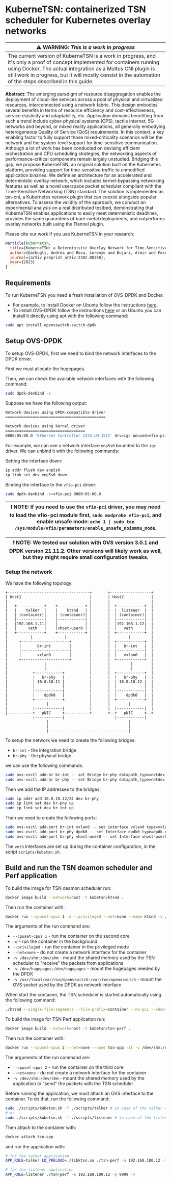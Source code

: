 # KuberneTSN: containerized TSN scheduler for Kubernetes overlay networks 

| :warning: WARNING: _This is a work in progress_                                                                                                                                                                                                                                                        |
| ------------------------------------------------------------------------------------------------------------------------------------------------------------------------------------------------------------------------------------------------------------------------------------------------------ |
| The current version of KuberneTSN is a work in progress, and it's only a proof of concept implemented for containers running using Docker. The actual integration as a Multus CNI plugin is still work in progress, but it will mostly consist in the automation of the steps described in this guide. |

**Abstract**: The emerging paradigm of resource disaggregation enables the deployment of cloud-like services across a pool of physical and virtualized resources, interconnected using a network fabric. This design embodies several benefits in terms of resource efficiency and cost-effectiveness, service elasticity and adaptability, etc. Application domains benefiting from such a trend include cyber-physical systems (CPS), tactile internet, 5G networks and beyond, or mixed reality applications, all generally embodying heterogeneous Quality of Service (QoS) requirements. In this context, a key enabling factor to fully support those mixed-criticality scenarios will be the network and the system-level support for time-sensitive communication. Although a lot of work has been conducted on devising efficient orchestration and CPU scheduling strategies, the networking aspects of performance-critical components remain largely unstudied. Bridging this gap, we propose KuberneTSN, an original solution built on the Kubernetes platform, providing support for time-sensitive traffic to unmodified application binaries. We define an architecture for an accelerated and deterministic overlay network, which includes kernel-bypassing networking features as well as a novel userspace packet scheduler compliant with the Time-Sensitive Networking (TSN) standard. The solution is implemented as tsn-cni, a Kubernetes network plugin that can coexist alongside popular alternatives. To assess the validity of the approach, we conduct an experimental analysis on a real distributed testbed, demonstrating that KuberneTSN enables applications to easily meet deterministic deadlines, provides the same guarantees of bare-metal deployments, and outperforms overlay networks built using the Flannel plugin.

Please cite our work if you use KuberneTSN in your research:

```bibtex
@article{kubernetsn,
  title={KuberneTSN: a Deterministic Overlay Network for Time-Sensitive Containerized Environments},
  author={Garbugli, Andrea and Rosa, Lorenzo and Bujari, Armir and Foschini, Luca},
  journal={arXiv preprint arXiv:2302.08398},
  year={2023}
}
```

## Requirements

To run KuberneTSN you need a fresh installation of OVS-DPDK and Docker.

- For example, to install Docker on Ubuntu follow the instructions [here](https://docs.docker.com/engine/install/ubuntu/).
- To install OVS-DPDK follow the instructions [here](https://docs.openvswitch.org/en/latest/intro/install/dpdk/) or on Ubuntu you can install it directly using apt with the following command:

```bash
sudo apt install openvswitch-switch-dpdk
```

## Setup OVS-DPDK

To setup OVS-DPDK, first we need to bind the network interfaces to the DPDK driver.

First we must allocate the hugepages.

Then, we can check the available network interfaces with the following command:

```bash
sudo dpdk-devbind -s
```

Suppose we have the following output:

```bash
Network devices using DPDK-compatible driver
============================================

Network devices using kernel driver
===================================
0000:05:00.0 'Ethernet Controller I225-LM 15f2' drv=igc unused=vfio-pci,uio_pci_generic
```

For example, we can see a network interface `enp5s0` bounded to the `igc` driver. We can unbind it with the following commands:

Setting the interface down:

```bash
ip addr flush dev enp5s0
ip link set dev enp5s0 down
```

Binding the interface to the `vfio-pci` driver:

```bash
sudo dpdk-devbind -b=vfio-pci 0000:05:00.0
```

| :exclamation: NOTE: If you need to use the `vfio-pci` driver, you may need to load the vfio-pci module first, `sudo modprobe vfio-pci`, and enable unsafe mode: `echo 1 \| sudo tee /sys/module/vfio/parameters/enable_unsafe_noiommu_mode`. |
| -------------------------------------------------------------------------------------------------------------------------------------------------------------------------------------------------------------------------------------------- |


| :exclamation: NOTE: We tested our solution with OVS version 3.0.1 and DPDK version 21.11.2. Other versions will likely work as well, but they might require small configuration tweaks. |
| -------------------------------------------------------------------------------------------------------------------------------------------------------------------------------------------------------------------------------------------- |


### Setup the network

We have the following topology:

```
+------------------------------------+       +------------------+
| Host1                              |       | Host2            |
|                                    |       |                  |
|   +------------+    +------------+ |       |  +------------+  |
|   |    talker  |    |    ktsnd   | |       |  |  listener  |  |
|   | (container)|    | (container)| |       |  | (container)|  |
|   |------------|    |------------| |       |  |------------|  |
|   |192.168.1.11|    |            | |       |  |192.168.1.12|  |
|   |     veth   |    |vhost-user0 | |       |  |   veth     |  |
|   +------------+    +------------+ |       |  +------------+  |
|          |              |          |       |        |         |
|     +---------------------+        |       |  +------------+  |
|     |       br-int        |        |       |  |   br-int   |  |
|     |---------------------|        |       |  |------------|  |
|     |       vxlan0        |        |       |  |   vxlan0   |  |
|     +---------------------+        |       |  +------------+  |
|                |                   |       |         |        |
|                |                   |       |         |        |
|           +------------+           |       |  +------------+  |
|           |   br-phy   |           |       |  |   br-phy   |  |
|           | 10.0.10.11 |           |       |  | 10.0.10.12 |  |
|           |            |           |       |  |            |  |
|           |------------|           |       |  |------------|  |
|           |    dpdk0   |           |       |  |    dpdk0   |  |
|           +------------+           |       |  +------------+  |
|                 |                  |       |        |         |
|           |------------|           |       |  |------------|  |
|-----------+   pNIC     +-----------+       +--+   pNIC     +--+
            |------------|                      |------------|
                  |                                   |
                  |                                   |
                  |-----------------------------------|
```

To setup the network we need to create the following bridges:

- `br-int` - the integration bridge
- `br-phy` - the physical bridge

we can use the following commands:

```bash
sudo ovs-vsctl add-br br-int -- set Bridge br-phy datapath_type=netdev
sudo ovs-vsctl add-br br-phy -- set Bridge br-phy datapath_type=netdev
```

Then we add the IP addresses to the bridges:

```bash
sudo ip addr add 10.0.10.12/24 dev br-phy
sudo ip link set dev br-phy up
sudo ip link set dev br-int up
```

Then we need to create the following ports:

```bash
sudo ovs-vsctl add-port br-int vxlan0 -- set interface vxlan0 type=vxlan options:remote_ip=10.0.10.12
sudo ovs-vsctl add-port br-phy dpdk0 -- set Interface dpdk0 type=dpdk options:dpdk-devargs=0000:05:00.0
sudo ovs-vsctl add-port br-phy vhost-user0 -- set Interface vhost-user0 type=dpdkvhostuser
```

The `veth` interfaces are set up during the container configuration, in the script `scripts/kubetsn.sh`.

## Build and run the TSN deamon scheduler and Perf application

To build the image for TSN deamon scheduler run:

```bash
docker image build --network=host -t kubetsn/ktsnd .
```

Then run the container with:

```bash
docker run --cpuset-cpus 1 -d --privileged --net=none --name ktsnd -v /dev/shm:/dev/shm -v /dev/hugepages:/dev/hugepages -v /usr/local/var/run/openvswitch:/var/run/openvswitch kubetsn/ktsnd
```

The arguments of the run command are:

- `--cpuset-cpus 1` - run the container on the second core
- `-d` - run the container in the background
- `--privileged` - run the container in the privileged mode
- `--net=none` - do not create a network interface for the container
- `-v /dev/shm:/dev/shm` - mount the shared memory used by the TSN scheduler to "receive" the packets from applications
- `-v /dev/hugepages:/dev/hugepages` - mount the hugepages needed by the DPDK
- `-v /usr/local/var/run/openvswitch:/var/run/openvswitch` - mount the OVS socket used by the DPDK as network interface

When start the container, the TSN scheduler is started automatically using the following command:

```bash
./ktsnd --single-file-segments --file-prefix=container --no-pci --vdev=virtio_user0,mac=00:00:00:00:00:01,path=/var/run/openvswitch/vhost-user0
```

To build the image for TSN Perf application run:

```bash
docker image build --network=host -t kubetsn/tsn-perf .
```

Then run the container with:

```bash
docker run --cpuset-cpus 2 --net=none --name tsn-app -it -v /dev/shm:/dev/shm kubetsn/tsn-perf /bin/bash
```

The arguments of the run command are:

- `--cpuset-cpus 2` - run the container on the third core
- `--net=none` - do not create a network interface for the container
- `-v /dev/shm:/dev/shm` - mount the shared memory used by the application to "send" the packets with the TSN scheduler

Before running the application, we must attach an OVS interface to the container. To do that, run the following command:

```bash
sudo ./scripts/kubetsn.sh -f ./scripts/talker # in case of the talker application
# or
sudo ./scripts/kubetsn.sh -f ./scripts/listener # in case of the listener application
```

Then attach to the container with:

```bash
docker attach tsn-app
```

and run the application with:

```bash
# for the talker application
APP_ROLE=talker LD_PRELOAD=./libktsn.so ./tsn-perf -a 192.168.100.12 -t -v

# for the listener application
APP_ROLE=listener ./tsn-perf -a 192.168.100.12 -p 9999 -v
```
